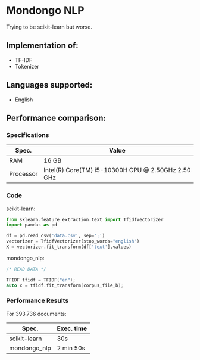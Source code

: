 # Mondongo NLP

Trying to be scikit-learn but worse.

## Implementation of:

- TF-IDF
- Tokenizer

## Languages supported:

- English

## Performance comparison:

### Specifications

| Spec.     | Value                                                 |
| --------- | -------------                                         |
| RAM       |  16 GB                                                |
| Processor | Intel(R) Core(TM) i5-10300H CPU @ 2.50GHz   2.50 GHz  |

### Code

scikit-learn:

```python
from sklearn.feature_extraction.text import TfidfVectorizer
import pandas as pd

df = pd.read_csv('data.csv', sep=';')
vectorizer = TfidfVectorizer(stop_words="english")
X = vectorizer.fit_transform(df['text'].values)
```

mondongo_nlp:

```c++
/* READ DATA */

TFIDF tfidf = TFIDF("en");
auto x = tfidf.fit_transform(corpus_file_b);
```

### Performance Results

For 393.736 documents:

| Spec.        | Exec. time |
| ---------    | ------     |
| scikit-learn | 30s        |
| mondongo_nlp | 2 min 50s  |
